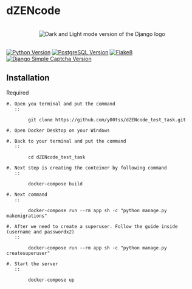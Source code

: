 # dZENcode

<br>

<div align="center">
<picture>
  <source media="(prefers-color-scheme: dark)" srcset="./assets/django-logo-negative.svg">
  <img alt="Dark and Light mode version of the Django logo" src="./assets/django-logo-positive.svg">
</picture>
</div>

<br>

[![Python Version](https://img.shields.io/badge/Python-3.9-blue.svg)](https://www.python.org/downloads/release/python-390/)
[![PostgreSQL Version](https://img.shields.io/badge/PostgreSQL-13-green.svg)](https://www.postgresql.org/docs/13/release-13-2.html)
[![Flake8](https://img.shields.io/badge/Flake8-Check%20Code-yellow.svg)](https://flake8.pycqa.org/)
[![Django Simple Captcha Version](https://img.shields.io/badge/Django%20Simple%20Captcha-0.6-orange.svg)](https://django-simple-captcha.readthedocs.io/en/latest/)


   Installation
------------

Required
~~~~~~~~
#. Open you terminal and put the command
   ::

        git clone https://github.com/y00tss/dZENcode_test_task.git

#. Open Docker Desktop on your Windows

#. Back to your terminal and put the command
   ::

        cd dZENcode_test_task

#. Next step is creating the conteiner by following command
   ::

        docker-compose build

#. Next command
   ::

        docker-compose run --rm app sh -c "python manage.py makemigrations"

#. After we need to create a superuser. Follow the guide inside (username and passwordx2)
   ::

        docker-compose run --rm app sh -c "python manage.py createsuperuser"

#. Start the server
   ::

        docker-compose up
